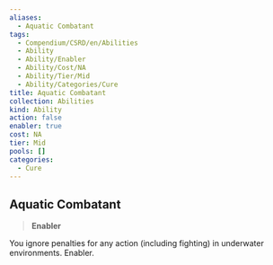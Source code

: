 ```yaml
---
aliases:
  - Aquatic Combatant
tags:
  - Compendium/CSRD/en/Abilities
  - Ability
  - Ability/Enabler
  - Ability/Cost/NA
  - Ability/Tier/Mid
  - Ability/Categories/Cure
title: Aquatic Combatant
collection: Abilities
kind: Ability
action: false
enabler: true
cost: NA
tier: Mid
pools: []
categories:
  - Cure
---
```

## Aquatic Combatant  
>**Enabler**
  
You ignore penalties for any action (including fighting) in underwater environments. Enabler.